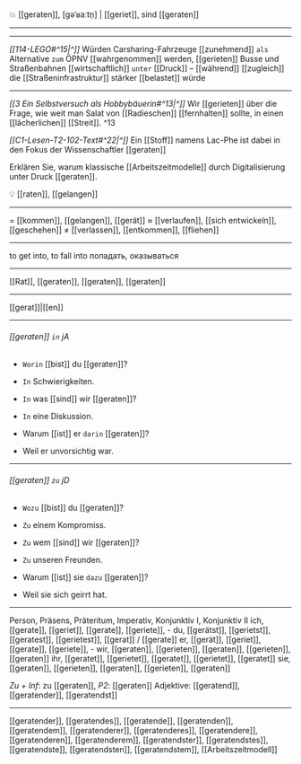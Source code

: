 💥 [[geraten]], [ɡəˈʁaːtn̩] | [[geriet]], sind [[geraten]]

----
----

*[[114-LEGO#^15|^]]* Würden Carsharing-Fahrzeuge [[zunehmend]] `als` Alternative `zum` ÖPNV [[wahrgenommen]] werden, [[gerieten]] Busse und Straßenbahnen [[wirtschaftlich]] `unter` [[Druck]] – [[während]] [[zugleich]] die [[Straßeninfrastruktur]] stärker [[belastet]] würde 


---
*[[3  Ein Selbstversuch als Hobbybäuerin#^13|^]]* Wir [[gerieten]] über die Frage, wie weit man Salat von [[Radieschen]] [[fernhalten]] sollte, in einen [[lächerlichen]] [[Streit]]. ^13


*[[C1-Lesen-T2-102-Text#^22|^]]* Ein [[Stoff]] namens Lac-Phe ist dabei in den Fokus der Wissenschaftler [[geraten]]

Erklären Sie, warum klassische [[Arbeitszeitmodelle]] durch Digitalisierung unter Druck [[geraten]]. 


💡 [[raten]], [[gelangen]]

---
= [[kommen]], [[gelangen]], [[gerät]]
≈ [[verlaufen]], [[sich entwickeln]], [[geschehen]]
≠ [[verlassen]], [[entkommen]], [[fliehen]]

---
to get into, to fall into
попадать, оказываться

---
[[Rat]], [[geraten]], [[geraten]], [[geraten]]

---
[[gerat]]|[[en]]


---
###### [[geraten]] `in` jA
- `Worin` [[bist]] du [[geraten]]?
- `In` Schwierigkeiten.

- `In` was [[sind]] wir [[geraten]]?
- `In` eine Diskussion.

- Warum [[ist]] er `darin` [[geraten]]?
- Weil er unvorsichtig war.

---
###### [[geraten]] `zu` jD
- `Wozu` [[bist]] du [[geraten]]?
- `Zu` einem Kompromiss.

- `Zu` wem [[sind]] wir [[geraten]]?
- `Zu` unseren Freunden.

- Warum [[ist]] sie `dazu` [[geraten]]?
- Weil sie sich geirrt hat.

---
Person, Präsens, Präteritum, Imperativ, Konjunktiv I,  Konjunktiv II 
ich, [[gerate]], [[geriet]], [[gerate]], [[geriete]], -
du, [[gerätst]], [[gerietst]], [[geratest]], [[gerietest]], [[gerat]] / [[gerate]]
er, [[gerät]], [[geriet]], [[gerate]], [[geriete]], -
wir, [[geraten]], [[gerieten]], [[geraten]], [[gerieten]], [[geraten]]
ihr, [[geratet]], [[gerietet]], [[geratet]], [[gerietet]], [[geratet]]
sie, [[geraten]], [[gerieten]], [[geraten]], [[gerieten]], [[geraten]]

*Zu + Inf*: zu [[geraten]], *P2*: [[geraten]]
Adjektive: [[geratend]], [[geratender]], [[geratendst]]

---
[[geratender]], [[geratendes]], [[geratende]], [[geratenden]], [[geratendem]], [[geratenderer]], [[geratenderes]], [[geratendere]], [[geratenderen]], [[geratenderem]], [[geratendster]], [[geratendstes]], [[geratendste]], [[geratendsten]], [[geratendstem]], [[Arbeitszeitmodell]]